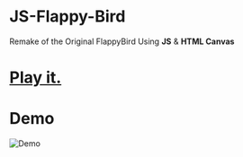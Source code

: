 # JS-Flappy-Bird
Remake of the Original FlappyBird Using **JS** &amp; **HTML Canvas** 
# [Play it.]([https://js-flappy-bird-nigga.vercel.app/])
# Demo
![Demo](https://user-images.githubusercontent.com/44725090/67148880-e7dba280-f2a4-11e9-8dbf-d154842ee0cf.gif)
